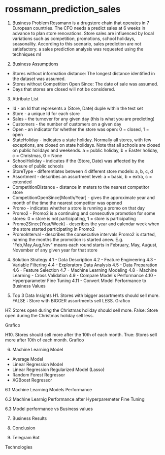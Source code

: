 # rossmann_prediction_sales


1. Business Problem
Rossmann is a drugstore chain that operates in 7 European countries.
The CFO needs a predict sales at 6 weeks in advance to plan store renovations.
Store sales are influenced by local variations such as competition, promotions, school holidays, seasonality.
According to this scenario, sales prediction are not satisfactory. a sales prediction analysis was requested using the techniques ml

2. Business Assumptions
- Stores without information distance: The longest distance identified in the dataset was assumed.
- Stores without Competition Open Since: The date of sale was assumed.
- Days that stores are closed will not be considered.


3. Attribute List

- Id - an Id that represents a (Store, Date) duple within the test set
- Store - a unique Id for each store
- Sales - the turnover for any given day (this is what you are predicting)
- Customers - the number of customers on a given day
- Open - an indicator for whether the store was open: 0 = closed, 1 = open
- StateHoliday - indicates a state holiday. Normally all stores, with few exceptions, are closed on state holidays. Note that all schools are closed on public holidays and weekends. a = public holiday, b = Easter holiday, c = Christmas, 0 = None
- SchoolHoliday - indicates if the (Store, Date) was affected by the closure of public schools
- StoreType - differentiates between 4 different store models: a, b, c, d
- Assortment - describes an assortment level: a = basic, b = extra, c = extended
- CompetitionDistance - distance in meters to the nearest competitor store
- CompetitionOpenSince[Month/Year] - gives the approximate year and month of the time the nearest competitor was opened
- Promo - indicates whether a store is running a promo on that day
- Promo2 - Promo2 is a continuing and consecutive promotion for some stores: 0 = store is not participating, 1 = store is participating
- Promo2Since[Year/Week] - describes the year and calendar week when the store started participating in Promo2
- PromoInterval - describes the consecutive intervals Promo2 is started, naming the months the promotion is started anew. E.g. "Feb,May,Aug,Nov" means each round starts in February, May, August, November of any given year for that store

4. Solution Strategy
4.1 - Data Description
4.2 - Feature Engineering
4.3 - Variable Filtering
4.4 - Exploratory Data Analysis
4.5 - Data Preparation
4.6 - Feature Selection
4.7 - Machine Learning Modeling
4.8 - Machine Learning  - Cross Validation
4.9 - Compare Model´s Performance
4.10 - Hyperparameter Fine Tuning
4.11 - Convert Model Performance to Business Values

5. Top 3 Data Insights
H1. Stores with bigger assortments should sell more.
FALSE : Store with BIGGER assortments sell LESS.
Grafico

H7. Stores open during the Christmas holiday should sell more.
False: Store open during the Christmas holiday sell less.

Grafico

H10. Stores should sell more after the 10th of each month.
True: Stores sell more after 10th of each month.
Grafico

6. Machine Learning Model

- Average Model
- Linear Regression Model
- Linear Regression Regularized Model (Lasso)
- Random Forest Regressor
- XGBoost Regressor

6.1 Machine Learning Models Performance


6.2 Machine Learnig Performance after Hyperparemeter Fine Tuning

6.3 Model performance vs Business values


7. Business Results


8. Conclusion

9. Telegram Bot

<p>Technologies<p>